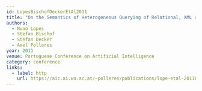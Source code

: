 ```yaml
---
id: LopesBischofDeckerEtAl2011
title: "On the Semantics of Heterogeneous Querying of Relational, XML and RDF Data with XSPARQL"
authors:
  - Nuno Lopes
  - Stefan Bischof
  - Stefan Decker
  - Axel Polleres
year: 2011
venue: Portuguese Conference on Artificial Intelligence
category: conference
links:
  - label: http
    url: https://aic.ai.wu.ac.at/~polleres/publications/lope-etal-2011EPIA.pdf
---
```


